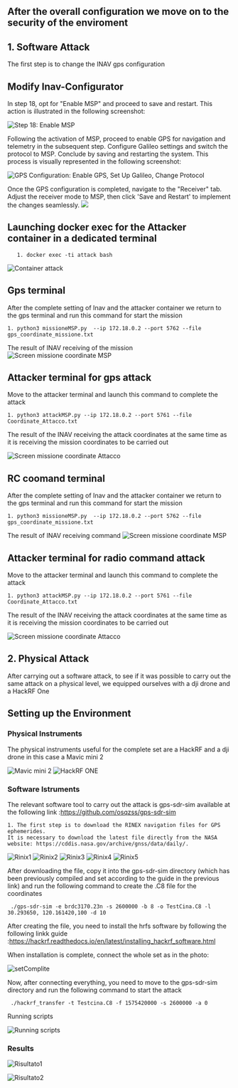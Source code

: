 ## After the overall configuration we move on to the security of the enviroment

## 1. Software Attack

The first step is to change the INAV gps configuration

## Modify Inav-Configurator

In step 18, opt for "Enable MSP" and proceed to save and restart. This action is illustrated in the following screenshot:

![Step 18: Enable MSP](https://github.com/NS-unina/GCAP_Mod/blob/main/INAV_Flight_controller/Screen_attacco/attack1.png)

Following the activation of MSP, proceed to enable GPS for navigation and telemetry in the subsequent step. Configure Galileo settings and switch the protocol to MSP. Conclude by saving and restarting the system. This process is visually represented in the following screenshot:

![GPS Configuration: Enable GPS, Set Up Galileo, Change Protocol](https://github.com/NS-unina/GCAP_Mod/blob/main/INAV_Flight_controller/Screen_attacco/attack2.png)

Once the GPS configuration is completed, navigate to the "Receiver" tab. Adjust the receiver mode to MSP, then click 'Save and Restart' to implement the changes seamlessly.
![](https://github.com/NS-unina/GCAP_Mod/blob/main/INAV_Flight_controller/Screen_attacco/attack1.png)

## Launching docker exec for the Attacker container in a dedicated terminal

```
   1. docker exec -ti attack bash

```

![Container attack](https://github.com/NS-unina/GCAP_Mod/blob/main/INAV_Flight_controller/Screen_attacco/attack_terminale_3.png)

## Gps terminal

After the complete setting of Inav and the attacker container we return to the gps terminal and run this command for start the mission

```
1. python3 missioneMSP.py  --ip 172.18.0.2 --port 5762 --file gps_coordinate_missione.txt

```

The result of INAV receiving of the mission
![Screen missione coordinate MSP](https://github.com/NS-unina/GCAP_Mod/blob/main/INAV_Flight_controller/Screen_attacco/CoordinateGPS_misisone_MSP.png)

## Attacker terminal for gps attack

Move to the attacker terminal and launch this command to complete the attack

```
1. python3 attackMSP.py --ip 172.18.0.2 --port 5761 --file Coordinate_Attacco.txt

```

The result of the INAV receiving the attack coordinates at the same time as it is receiving the mission coordinates to be carried out

![Screen missione coordinate Attacco](https://github.com/NS-unina/GCAP_Mod/blob/main/INAV_Flight_controller/Screen_attacco/Coordinate_attaccante.png)

## RC coomand terminal

After the complete setting of Inav and the attacker container we return to the gps terminal and run this command for start the mission

```
1. python3 missioneMSP.py  --ip 172.18.0.2 --port 5762 --file gps_coordinate_missione.txt

```

The result of INAV receiving command
![Screen missione coordinate MSP](https://github.com/NS-unina/GCAP_Mod/blob/main/INAV_Flight_controller/Screen_attacco/CoordinateGPS_misisone_MSP.png)

## Attacker terminal for radio command attack

Move to the attacker terminal and launch this command to complete the attack

```
1. python3 attackMSP.py --ip 172.18.0.2 --port 5761 --file Coordinate_Attacco.txt

```

The result of the INAV receiving the attack coordinates at the same time as it is receiving the mission coordinates to be carried out

![Screen missione coordinate Attacco](https://github.com/NS-unina/GCAP_Mod/blob/main/INAV_Flight_controller/Screen_attacco/Coordinate_attaccante.png)

## 2. Physical Attack

After carrying out a software attack, to see if it was possible to carry out the same attack on a physical level, we equipped ourselves with a dji drone and a HackRF One

## Setting up the Environment

### Physical Instruments

The physical instruments useful for the complete set are a HackRF and a dji drone in this case a Mavic mini 2

![Mavic mini 2](https://github.com/NS-unina/GCAP_Mod/blob/main/INAV_Flight_controller/Screen_attacco/mavicmini2-removeb.png)
![HackRF ONE](https://github.com/NS-unina/GCAP_Mod/blob/main/INAV_Flight_controller/Screen_attacco/HAckRFOne.jpg)

### Software Istruments

The relevant software tool to carry out the attack is gps-sdr-sim available at the following link :https://github.com/osqzss/gps-sdr-sim

```
1. The first step is to download the RINEX navigation files for GPS ephemerides.
It is necessary to download the latest file directly from the NASA website: https://cddis.nasa.gov/archive/gnss/data/daily/.

```

![Rinix1](https://github.com/NS-unina/GCAP_Mod/blob/main/INAV_Flight_controller/Screen_attacco/Rinix1.png)
![Rinix2](https://github.com/NS-unina/GCAP_Mod/blob/main/INAV_Flight_controller/Screen_attacco/Rinix2.png)
![Rinix3](https://github.com/NS-unina/GCAP_Mod/blob/main/INAV_Flight_controller/Screen_attacco/Rinix3.png)
![Rinix4](https://github.com/NS-unina/GCAP_Mod/blob/main/INAV_Flight_controller/Screen_attacco/Rinix4.png)
![Rinix5](https://github.com/NS-unina/GCAP_Mod/blob/main/INAV_Flight_controller/Screen_attacco/Rinix5.png)

After downloading the file, copy it into the gps-sdr-sim directory (which has been previously compiled and set according to the guide in the previous link) and run the following command to create the .C8 file for the coordinates

```
 ./gps-sdr-sim -e brdc3170.23n -s 2600000 -b 8 -o TestCina.C8 -l 30.293650, 120.161420,100 -d 10

```

After creating the file, you need to install the hrfs software by following the following linkk guide :https://hackrf.readthedocs.io/en/latest/installing_hackrf_software.html

When installation is complete, connect the whole set as in the photo:

![setComplite](https://github.com/NS-unina/GCAP_Mod/blob/main/INAV_Flight_controller/Screen_attacco/set_complite.png)

Now, after connecting everything, you need to move to the gps-sdr-sim directory and run the following command to start the attack

```
 ./hackrf_transfer -t Testcina.C8 -f 1575420000 -s 2600000 -a 0

```

Running scripts

![Running scripts](https://github.com/NS-unina/GCAP_Mod/blob/main/INAV_Flight_controller/Screen_attacco/runnung_script.png)

### Results

![Risultato1](https://github.com/NS-unina/GCAP_Mod/blob/main/INAV_Flight_controller/Screen_attacco/Risultato1.png)

![Risultato2](https://github.com/NS-unina/GCAP_Mod/blob/main/INAV_Flight_controller/Screen_attacco/Risultato2.jpg)
